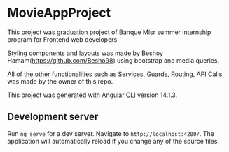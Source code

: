 # MovieAppProject
This project was graduation project of Banque Misr summer internship program for Frontend web developers

Styling components and layouts was made by Beshoy Hamam(https://github.com/Besho98) using bootstrap and media queries.

All of the other functionalities such as Services, Guards, Routing, API Calls was made by the owner of this repo.

This project was generated with [Angular CLI](https://github.com/angular/angular-cli) version 14.1.3.
## Development server
Run `ng serve` for a dev server. Navigate to `http://localhost:4200/`. The application will automatically reload if you change any of the source files.
